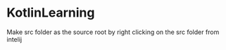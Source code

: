 # KotlinLearning
Make src folder as the source root by right clicking on the src folder from intelij